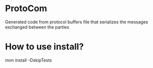 # ProtoCom

Generated code from protocol buffers file that serializes the messages exchanged between the parties

# How to use install?

mvn install -DskipTests
